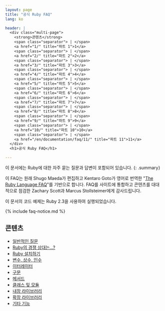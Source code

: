 ```yaml
---
layout: page
title: "공식 Ruby FAQ"
lang: ko

header: |
  <div class="multi-page">
    <strong>콘텐츠</strong>
    <span class="separator"> | </span>
    <a href="1/" title="파트 1">1</a>
    <span class="separator"> | </span>
    <a href="2/" title="파트 2">2</a>
    <span class="separator"> | </span>
    <a href="3/" title="파트 3">3</a>
    <span class="separator"> | </span>
    <a href="4/" title="파트 4">4</a>
    <span class="separator"> | </span>
    <a href="5/" title="파트 5">5</a>
    <span class="separator"> | </span>
    <a href="6/" title="파트 6">6</a>
    <span class="separator"> | </span>
    <a href="7/" title="파트 7">7</a>
    <span class="separator"> | </span>
    <a href="8/" title="파트 8">8</a>
    <span class="separator"> | </span>
    <a href="9/" title="파트 9">9</a>
    <span class="separator"> | </span>
    <a href="10/" title="파트 10">10</a>
    <span class="separator"> | </span>
    <a href="/en/documentation/faq/11/" title="파트 11">11</a>
  </div>
  <h1>공식 Ruby FAQ</h1>

---
```


이 문서에는 Ruby에 대한 자주 묻는 질문과 답변이 포함되어 있습니다.
{: .summary}

이 FAQ는 원래 Shugo Maeda가 편집하고 Kentaro Goto가 영어로 번역한
"[The Ruby Language FAQ][original-faq]"를 기반으로 합니다.
FAQ를 사이트에 통합하고 콘텐츠를 대대적으로 점검한 Zachary Scott과 Marcus
Stollsteimer에게 감사드립니다.

이 문서의 코드 예제는 Ruby 2.3을 사용하여 실행되었습니다.

[original-faq]: http://ruby-doc.org/docs/ruby-doc-bundle/FAQ/FAQ.html

{% include faq-notice.md %}

## 콘텐츠

* [일반적인 질문](1/)
* [Ruby의 경쟁 상대는...?](2/)
* [Ruby 설치하기](3/)
* [변수, 상수, 인수](4/)
* [이터레이터](5/)
* [구문](6/)
* [메서드](7/)
* [클래스 및 모듈](8/)
* [내장 라이브러리](9/)
* [확장 라이브러리](10/)
* [기타 기능](/en/documentation/faq/11/)
